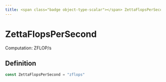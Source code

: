 ```yaml
---
title: <span class="badge object-type-scalar"></span> ZettaFlopsPerSecond
---
```

# <span class="badge object-type-scalar"></span> ZettaFlopsPerSecond

Computation: ZFLOP/s

## Definition

```go
const ZettaFlopsPerSecond = "zflops"
```

